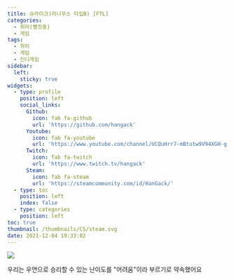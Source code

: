 ```yaml
---
title: 슈라이크(라니우스 타입B) [FTL]
categories:
  - 취미(뻘짓중)
  - 게임
tags:
  - 취미
  - 게임
  - 인디게임
sidebar:
  left:
    sticky: true
widgets:
  - type: profile
    position: left
    social_links:
      Github:
        icon: fab fa-github
        url: 'https://github.com/hangack'
      Youtube:
        icon: fab fa-youtube
        url: 'https://www.youtube.com/channel/UCQuHrr7-mBtutw9V94XGH-g'
      Twitch:
        icon: fab fa-twitch
        url: 'https://www.twitch.tv/hangack'
      Steam:
        icon: fab fa-steam
        url: 'https://steamcommunity.com/id/HanGack/'
  - type: toc
    position: left
    index: false
  - type: categories
    position: left
toc: true
thumbnail: /thumbnails/CS/steam.svg
date: 2021-12-04 19:33:02
---
```


![](https://steamuserimages-a.akamaihd.net/ugc/1823391714093260826/7AB85E684CF6A3C8200885426B94E724AC747F4D/?imw=5000&imh=5000&ima=fit&impolicy=Letterbox&imcolor=%23000000&letterbox=false)

우리는 우연으로 승리할 수 있는 난이도를 "어려움"이라 부르기로 약속했어요

